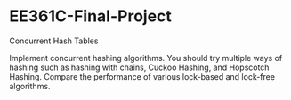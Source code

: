 # EE361C-Final-Project
 Concurrent Hash Tables

Implement concurrent hashing algorithms. You should try multiple ways of hashing such as hashing with chains, Cuckoo Hashing, and Hopscotch Hashing. 
Compare the performance of various lock-based and lock-free algorithms.
